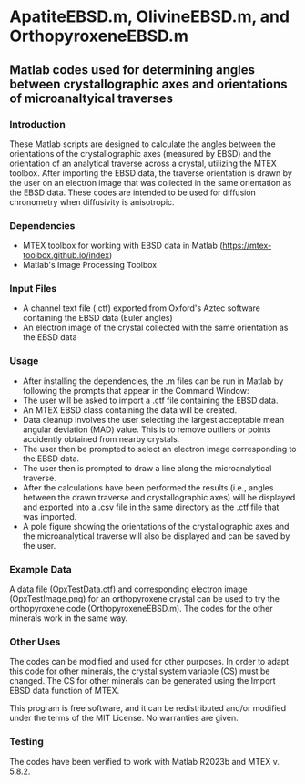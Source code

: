 # ApatiteEBSD.m, OlivineEBSD.m, and OrthopyroxeneEBSD.m
## Matlab codes used for determining angles between crystallographic axes and orientations of microanaltyical traverses

### Introduction
These Matlab scripts are designed to calculate the angles between the orientations of the crystallographic axes (measured by EBSD) and the orientation of an analytical traverse across a crystal, utilizing the MTEX toolbox. After importing the EBSD data, the traverse orientation is drawn by the user on an electron image that was collected in the same orientation as the EBSD data.
These codes are intended to be used for diffusion chronometry when diffusivity is anisotropic. 

### Dependencies
- MTEX toolbox for working with EBSD data in Matlab (https://mtex-toolbox.github.io/index)
- Matlab's Image Processing Toolbox

### Input Files
- A channel text file (.ctf) exported from Oxford's Aztec software containing the EBSD data (Euler angles)
- An electron image of the crystal collected with the same orientation as the EBSD data

### Usage
- After installing the dependencies, the .m files can be run in Matlab by following the prompts that appear in the Command Window:
- The user will be asked to import a .ctf file containing the EBSD data.
- An MTEX EBSD class containing the data will be created.
- Data cleanup involves the user selecting the largest acceptable mean angular deviation (MAD) value. This is to remove outliers or points accidently obtained from nearby crystals.
- The user then be prompted to select an electron image corresponding to the EBSD data.
- The user then is prompted to draw a line along the microanalytical traverse.
- After the calculations have been performed the results (i.e., angles between the drawn traverse and crystallographic axes) will be displayed and exported into a .csv file in the same directory as the .ctf file that was imported.
- A pole figure showing the orientations of the crystallographic axes and the microanalytical traverse will also be displayed and can be saved by the user.

### Example Data
A data file (OpxTestData.ctf) and corresponding electron image (OpxTestImage.png) for an orthopyroxene crystal can be used to try the orthopyroxene code (OrthopyroxeneEBSD.m). The codes for the other minerals work in the same way.

### Other Uses
The codes can be modified and used for other purposes. 
In order to adapt this code for other minerals,  the crystal system variable (CS) must be changed. The CS for other minerals can be generated using the Import EBSD data function of MTEX. 

This program is free software, and it can be redistributed and/or modified under the terms of the MIT License. No warranties are given.

### Testing
The codes have been verified to work with Matlab R2023b and MTEX v. 5.8.2.

